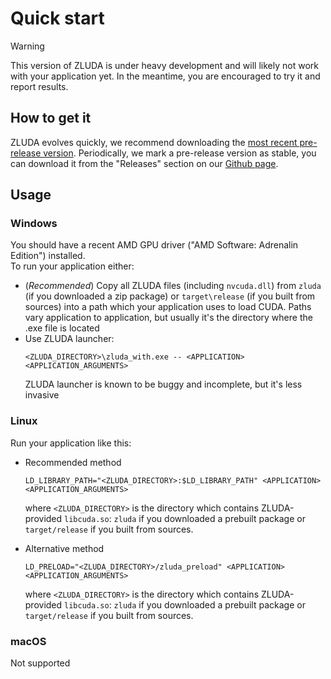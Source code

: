 # Quick start

> [!WARNING]  
> This version of ZLUDA is under heavy development and will likely not work with your application yet. In the meantime, you are encouraged to try it and report results.

## How to get it

ZLUDA evolves quickly, we recommend downloading the [most recent pre-release version](https://github.com/vosen/ZLUDA/releases).
Periodically, we mark a pre-release version as stable, you can download it from the "Releases" section on our [Github page](https://github.com/vosen/ZLUDA).

## Usage

### Windows
You should have a recent AMD GPU driver ("AMD Software: Adrenalin Edition") installed.\
To run your application either:
* (_Recommended_) Copy all ZLUDA files (including `nvcuda.dll`) from `zluda` (if you downloaded a zip package) or `target\release` (if you built from sources) into a path which your application uses to load CUDA. Paths vary application to application, but usually it's the directory where the .exe file is located
* Use ZLUDA launcher:
    ```
    <ZLUDA_DIRECTORY>\zluda_with.exe -- <APPLICATION> <APPLICATION_ARGUMENTS>
    ```
    ZLUDA launcher is known to be buggy and incomplete, but it's less invasive

### Linux

Run your application like this:
* Recommended method
    ```
    LD_LIBRARY_PATH="<ZLUDA_DIRECTORY>:$LD_LIBRARY_PATH" <APPLICATION> <APPLICATION_ARGUMENTS>
    ```

    where `<ZLUDA_DIRECTORY>` is the directory which contains ZLUDA-provided `libcuda.so`: `zluda` if you downloaded a prebuilt package or `target/release` if you built from sources.

* Alternative method
    ```
    LD_PRELOAD="<ZLUDA_DIRECTORY>/zluda_preload" <APPLICATION> <APPLICATION_ARGUMENTS>
    ```

    where `<ZLUDA_DIRECTORY>` is the directory which contains ZLUDA-provided `libcuda.so`: `zluda` if you downloaded a prebuilt package or `target/release` if you built from sources.



### macOS

Not supported